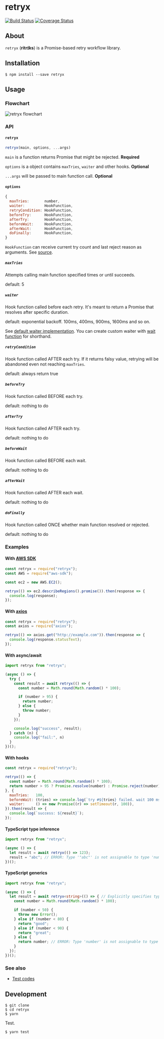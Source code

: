 # retryx

[![Build Status](https://travis-ci.org/y13i/retryx.svg?branch=master)](https://travis-ci.org/y13i/retryx)
[![Coverage Status](https://coveralls.io/repos/github/y13i/retryx/badge.svg?branch=master)](https://coveralls.io/github/y13i/retryx?branch=master)

## About

`retryx` (__ritrɪ́ks__) is a Promise-based retry workflow library.

## Installation

```
$ npm install --save retryx
```

## Usage

### Flowchart

![retryx flowchart](docs/diagram.png)

### API

#### `retryx`

```javascript
retryx(main, options, ...args)
```

`main` is a function returns Promise that might be rejected. **Required**

`options` is a object contains `maxTries`, `waiter` and other hooks. **Optional**

`...args` will be passed to main function call. **Optional**

#### `options`

```javascript
{
  maxTries:       number,
  waiter:         HookFunction, 
  retryCondition: HookFunction,
  beforeTry:      HookFunction,
  afterTry:       HookFunction,
  beforeWait:     HookFunction,
  afterWait:      HookFunction,
  doFinally:      HookFunction,
}
```

`HookFunction` can receive current try count and last reject reason as arguments. See [source](lib/executor.ts#L4).

##### `maxTries`

Attempts calling main function specified times or until succeeds.

default: 5

##### `waiter`

Hook function called before each retry. It's meant to return a Promise that resolves after specific duration.

default: exponential backoff. 100ms, 400ms, 900ms, 1600ms and so on.

See [default waiter implementation](lib/executor.ts#L24). You can create custom waiter with [wait function](lib/wait.ts) for shorthand.

##### `retryCondition`

Hook function called AFTER each try. If it returns falsy value, retrying will be abandoned even not reaching `maxTries`.

default: always return true

##### `beforeTry`

Hook function called BEFORE each try.

default: nothing to do

##### `afterTry`

Hook function called AFTER each try.

default: nothing to do

##### `beforeWait`

Hook function called BEFORE each wait.

default: nothing to do

##### `afterWait`

Hook function called AFTER each wait.

default: nothing to do

##### `doFinally`

Hook function called ONCE whether main function resolved or rejected.

default: nothing to do

### Examples

#### With [AWS SDK](https://github.com/aws/aws-sdk-js)

```javascript
const retryx = require("retryx");
const AWS = require("aws-sdk");

const ec2 = new AWS.EC2();

retryx(() => ec2.describeRegions().promise()).then(response => {
  console.log(response);
});
```

#### With [axios](https://github.com/mzabriskie/axios)

```javascript
const retryx = require("retryx");
const axios = require("axios");

retryx(() => axios.get("http://example.com")).then(response => {
  console.log(response.statusText);
});
```

#### With async/await

```javascript
import retryx from "retryx";

(async () => {
  try {
    const result = await retryx(() => {
      const number = Math.round(Math.random() * 100);

      if (number > 95) {
        return number;
      } else {
        throw number;
      }
    });

    console.log("success", result);
  } catch (n) {
    console.log("fail:", n)
  }
})();
```

#### With hooks

```javascript
const retryx = require("retryx");

retryx(() => {
  const number = Math.round(Math.random() * 100);
  return number > 95 ? Promise.resolve(number) : Promise.reject(number);
}, {
  maxTries:   100,
  beforeWait: (tries) => console.log(`try #${tries} failed. wait 100 ms`),
  waiter:     () => new Promise((r) => setTimeout(r, 100)),
}).then(result => {
  console.log(`success: ${result}`);
});
```

#### TypeScript type inference

```typescript
import retryx from "retryx";

(async () => {
  let result = await retryx(() => 123);
  result = "abc"; // ERROR: Type '"abc"' is not assignable to type 'number'.
})();
```

#### TypeScript generics

```typescript
import retryx from "retryx";

(async () => {
  let result = await retryx<string>(() => { // Explicitly specifies type of promised value to return.
    const number = Math.round(Math.random() * 100);

    if (number < 50) {
      throw new Error();
    } else if (number < 80) {
      return "good";
    } else if (number < 90) {
      return "great";
    } else {
      return number; // ERROR: Type 'number' is not assignable to type 'string | Promise<string>'.
    }
  });
})();
```

### See also

- [Test codes](test/)

## Development

```
$ git clone
$ cd retryx
$ yarn
```

Test.

```
$ yarn test
```
